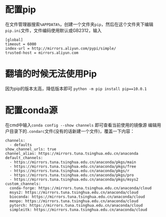 # 配置pip
在文件管理器搜索`%APPDATA%`，创建一个文件夹`pip`，然后在这个文件夹下编辑`pip.ini`文件，文件编码使用默认或GB2312，输入

```
[global]
timeout = 6000
index-url = http://mirrors.aliyun.com/pypi/simple/
trusted-host = mirrors.aliyun.com
```

# 翻墙的时候无法使用Pip
因为pip的版本太高，降低版本即可
`python -m pip install pip==10.0.1`

# 配置conda源
在cmd中输入`conda config --show channels` 即可查看当前使用的镜像源
编辑用户目录下的`.condarc`文件(没有的话新建一个文件)，覆盖一下内容：
```
channels:
  - defaults
show_channel_urls: true
channel_alias: https://mirrors.tuna.tsinghua.edu.cn/anaconda
default_channels:
  - https://mirrors.tuna.tsinghua.edu.cn/anaconda/pkgs/main
  - https://mirrors.tuna.tsinghua.edu.cn/anaconda/pkgs/free
  - https://mirrors.tuna.tsinghua.edu.cn/anaconda/pkgs/r
  - https://mirrors.tuna.tsinghua.edu.cn/anaconda/pkgs/pro
  - https://mirrors.tuna.tsinghua.edu.cn/anaconda/pkgs/msys2
custom_channels:
  conda-forge: https://mirrors.tuna.tsinghua.edu.cn/anaconda/cloud
  msys2: https://mirrors.tuna.tsinghua.edu.cn/anaconda/cloud
  bioconda: https://mirrors.tuna.tsinghua.edu.cn/anaconda/cloud
  menpo: https://mirrors.tuna.tsinghua.edu.cn/anaconda/cloud
  pytorch: https://mirrors.tuna.tsinghua.edu.cn/anaconda/cloud
  simpleitk: https://mirrors.tuna.tsinghua.edu.cn/anaconda/cloud
```
